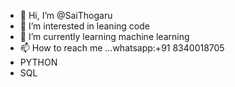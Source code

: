- 👋 Hi, I’m @SaiThogaru
- 👀 I’m interested in leaning code
- 🌱 I’m currently learning machine learning
- 📫 How to reach me ...whatsapp:+91 8340018705
- PYTHON 
- SQL 


<!---
SaiThogaru/SaiThogaru is a ✨ special ✨ repository because its `README.md` (this file) appears on your GitHub profile.
You can click the Preview link to take a look at your changes.
--->
